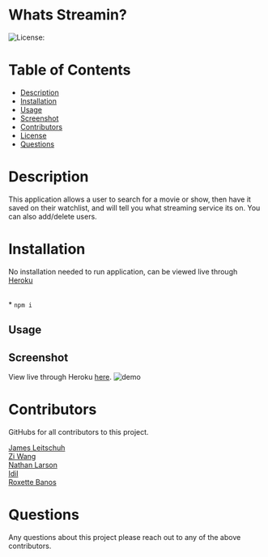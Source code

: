 # Whats Streamin?

![License:](https://img.shields.io/badge/WhatsStreamin-APACHE2.0-brightgreen)

# Table of Contents

 * [Description](#Description)
  * [Installation](#Insallation)
  * [Usage](#Usage)
  * [Screenshot](#Screenshot)
  * [Contributors](#Contributors)
  * [License](#License)
  * [Questions](#Questions)

# Description

This application allows a user to search for a movie or show, then have it saved on their watchlist, and will tell you what streaming service its on. You can also add/delete users.

# Installation

No installation needed to run application, can be viewed live through [Heroku](https://quiet-beach-99514.herokuapp.com/)

 <br>
* <code>npm i</code>

## Usage

## Screenshot

View live through Heroku [here](https://quiet-beach-99514.herokuapp.com/).
![demo](https://github.com/ZiWang55/WhatsStreamin/blob/main/public/assets/img/WhatsStreamin.gif?raw=true)


# Contributors
GitHubs for all contributors to this project.

[James Leitschuh](https://github.com/jamesleitschuh02)<br>
[Zi Wang](https://github.com/ZiWang55)<br>
[Nathan Larson](https://github.com/ironicminer)<br>
[Idil ](??)<br>
[Roxette Banos](https://github.com/chavelyo3)

# Questions
Any questions about this project please reach out to any of the above contributors. 

